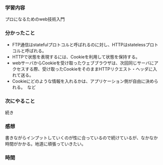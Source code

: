 ### 学習内容
プロになるためのweb技術入門
### 分かったこと
- FTP通信はstatefulプロトコルと呼ばれるのに対し、HTTPはstatelessプロトコルと呼ばれる。
- HTTPで状態を表現するには、Cookieを利用して状態を保持する。
- webサーバからCookieを受け取ったウェブブラウザは、次回同じサーバにアクセスする際、受け取ったCookieをそのままHTTPリクエスト・ヘッダに入れて送る。
- Cookieにどのような情報を入れるかは、アプリケーション側が自由に決められる。　など
### 次にやること
続き
### 感想
書きながらインプットしていくのが性に合っているので続けているが、なかなか時間がかかる。地道に頑張っていきたい。
### 時間
